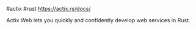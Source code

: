 #actix #rust
https://actix.rs/docs/

Actix Web lets you quickly and confidently develop web services in Rust.

